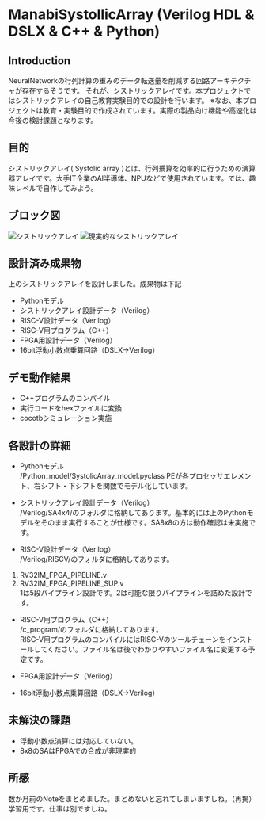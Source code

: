 # ManabiSystollicArray (Verilog HDL & DSLX & C++ & Python)

## Introduction

NeuralNetworkの行列計算の重みのデータ転送量を削減する回路アーキテクチャが存在するそうです。
それが、シストリックアレイです。本プロジェクトではシストリックアレイの自己教育実験目的での設計を行います。
※なお、本プロジェクトは教育・実験目的で作成されています。実際の製品向け機能や高速化は今後の検討課題となります。

## 目的

シストリックアレイ( Systolic array )とは、行列乗算を効率的に行うための演算器アレイです。大手IT企業のAI半導体、NPUなどで使用されています。では、趣味レベルで自作してみよう。

## ブロック図

![シストリックアレイ](https://github.com/rmbmp717/ManabiSystollicArray/blob/main/image/RP5_GPU.jpg?raw=true)
![現実的なシストリックアレイ](https://github.com/rmbmp717/ManabiSystollicArray/blob/main/image/RP5_GPU.jpg?raw=true)

## 設計済み成果物

上のシストリックアレイを設計しました。成果物は下記

- Pythonモデル
- シストリックアレイ設計データ（Verilog）
- RISC-V設計データ（Verilog）
- RISC-V用プログラム（C++）
- FPGA用設計データ（Verilog）
- 16bit浮動小数点乗算回路（DSLX→Verilog）

## デモ動作結果

- C++プログラムのコンパイル
- 実行コードをhexファイルに変換
- cocotbシミュレーション実施

## 各設計の詳細

- Pythonモデル <br>
/Python_model/SystolicArray_model.pyclass PEが各プロセッサエレメント、右シフト・下シフトを関数でモデル化しています。

- シストリックアレイ設計データ（Verilog）<br>
/Verilog/SA4x4/のフォルダに格納してあります。基本的には上のPythonモデルをそのまま実行することが仕様です。SA8x8の方は動作確認は未実施です。

- RISC-V設計データ（Verilog）<br>
/Verilog/RISCV/のフォルダに格納してあります。<br>
1. RV32IM_FPGA_PIPELINE.v <br>
2. RV32IM_FPGA_PIPELINE_SUP.v <br>
1は5段パイプライン設計です。2は可能な限りパイプラインを詰めた設計です。

- RISC-V用プログラム（C++）<br>
/c_program/のフォルダに格納してあります。<br>
RISC-V用プログラムのコンパイルにはRISC-Vのツールチェーンをインストールしてください。ファイル名は後でわかりやすいファイル名に変更する予定です。<br>

- FPGA用設計データ（Verilog）
- 16bit浮動小数点乗算回路（DSLX→Verilog）

## 未解決の課題

- 浮動小数点演算には対応していない。
- 8x8のSAはFPGAでの合成が非現実的

## 所感

数か月前のNoteをまとめました。まとめないと忘れてしまいますしね。（再掲）学習用です。仕事は別ですしね。


